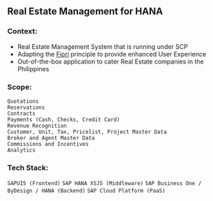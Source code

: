 ## Real Estate Management for HANA 

### Context:
 - Real Estate Management System that is running under SCP
 - Adapting the [Fiori](https://www.sap.com/products/fiori.html)  principle to provide enhanced User Experience
 - Out-of-the-box application to cater Real Estate companies in the
   Philippines

### Scope:
	Quotations
	Reservations
	Contracts
	Payments (Cash, Checks, Credit Card)
	Revenue Recognition
	Customer, Unit, Tax, Pricelist, Project Master Data
	Broker and Agent Master Data
	Commissions and Incentives
	Analytics

### Tech Stack:
`SAPUI5 (Frontend)`
`SAP HANA XSJS (Middleware)`
`SAP Business One / ByDesign / HANA (Backend)`
`SAP Cloud Platform (PaaS)`
	
	
